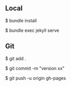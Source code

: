 ## Local

$ bundle install

$ bundle exec jekyll serve



## Git

$ git add .

$ git commit -m "version xx"

$ git push -u origin gh-pages

